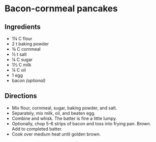 # Bacon-cornmeal pancakes

## Ingredients
- 1&frac14; C flour
- 2 t baking powder
- &frac34; C cornmeal
- &frac12; t salt
- &frac14; C sugar
- 1⅓ C milk
- &frac14; C oil
- 1 egg
- bacon _(optional)_

## Directions
- Mix flour, cornmeal, sugar, baking powder, and salt.
- Separately, mix milk, oil, and beaten egg.
- Combine and whisk. The batter is fine a little lumpy.
- Optionally, chop 5-6 strips of bacon and toss into frying pan. Brown. Add to completed batter.
- Cook over medium heat until golden brown.
